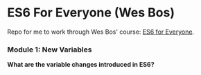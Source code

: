 # ES6 For Everyone (Wes Bos)

Repo for me to work through Wes Bos' course: [ES6 for Everyone](https://es6.io/).

### Module 1: New Variables
**What are the variable changes introduced in ES6?**


